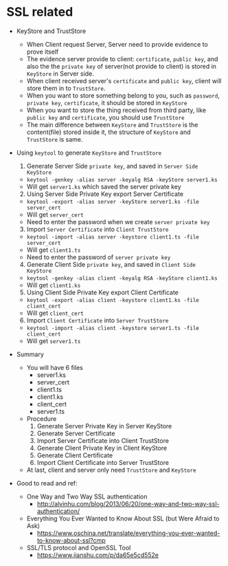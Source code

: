 # SSL related

* KeyStore and TrustStore
  * When Client request Server, Server need to provide evidence to prove itself
  * The evidence server provide to client: `certificate`, `public key`, and also the the `private key` of server(not provide to client) is stored in `KeyStore` in Server side.
  * When client received server's `certificate` and `public key`, client will store them in to `TrustStore`.
  * When you want to store something belong to you, such as `password`, `private key`, `certificate`, it should be stored in `KeyStore`
  * When you want to store the thing received from third party, like `public key` and `certificate`, you should use `TrustStore`
  * The main difference between `KeyStore` and `TrustStore` is the content(file) stored inside it, the structure of `KeyStore` and `TrustStore` is same.

* Using `keytool` to generate `KeyStore` and `TrustStore`
  1. Generate Server Side `private key`, and saved in `Server Side KeyStore`
    * `keytool -genkey -alias server -keyalg RSA -keyStore server1.ks`
    * Will get `server1.ks` which saved the server private key
  2. Using Server Side Private Key export Server Certificate
    * `keytool -export -alias server -keyStore server1.ks -file server_cert`
    * Will get `server_cert`
    * Need to enter the password when we create `server private key`
  3. Import `Server Certificate` into `Client TrustStore`
    * `keytool -import -alias server -keystore client1.ts -file server_cert`
    * Will get `client1.ts`
    * Need to enter the password of `server private key`
  4. Generate Client Side `private key`, and saved in `Client Side KeyStore`
    * `keytool -genkey -alias client -keyalg RSA -keyStore client1.ks`
    * Will get `client1.ks`
  5. Using Client Side Private Key export Client Certificate
    * `keytool -export -alias client -keystore client1.ks -file client_cert`
    * Will get `client_cert`
  6. Import `Client Certificate` into `Server TrustStore`
    * `keytool -import -alias client -keystore server1.ts -file client_cert`
    * Will get `server1.ts`

* Summary
  * You will have 6 files
    * server1.ks
    * server_cert
    * client1.ts
    * client1.ks
    * client_cert
    * server1.ts
  * Procedure
    1. Generate Server Private Key in Server KeyStore
    2. Generate Server Certificate
    3. Import Server Certificate into Client TrustStore
    4. Generate Client Private Key in Client KeyStore
    5. Generate Client Certificate
    6. Import Client Certificate into Server TrustStore
  * At last, client and server only need `TrustStore` and `KeyStore`


* Good to read and ref:
  * One Way and Two Way SSL authentication
    * http://alvinhu.com/blog/2013/06/20/one-way-and-two-way-ssl-authentication/
  * Everything You Ever Wanted to Know About SSL (but Were Afraid to Ask)
    * https://www.oschina.net/translate/everything-you-ever-wanted-to-know-about-ssl?cmp
  * SSL/TLS protocol and OpenSSL Tool
    * https://www.jianshu.com/p/da65e5cd552e
